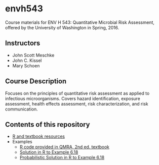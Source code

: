 # envh543

Course materials for ENV H 543: Quantitative Microbial Risk Assessment,
offered by the University of Washington in Spring, 2016.

## Instructors

* John Scott Meschke
* John C. Kissel
* Mary Schoen

## Course Description

Focuses on the principles of quantitative risk assessment as applied to 
infectious microorganisms. Covers hazard identification, exposure assessment, 
health effects assessment, risk characterization, and risk communication. 

## Contents of this repository

- [R and textbook resources](R_and_textbook_resources_ENVH-543.md)
- Examples
    * [R code provided in QMRA, 2nd ed. textbook](QMRA_R_Code.md)
    * [Solution in R to Example 6.18](ex0618.md)
    * [Probabilistic Solution in R to Example 6.18](ex0618prob.md)
